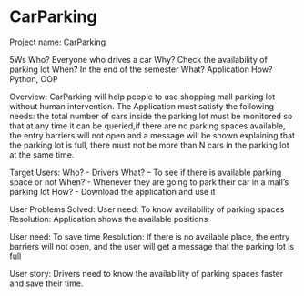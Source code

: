# CarParking
Project name: CarParking

5Ws
Who? Everyone who drives a car
Why? Check the availability of parking lot
When? In the end of the semester
What? Application
How?Python, OOP

Overview:
CarParking will help people to use shopping mall parking lot without human intervention. The Application must satisfy the following needs: the total number of cars inside the parking lot must be monitored so that at any time it can be queried,if there are no parking spaces available, the entry barriers will not open and a message will be shown explaining that the parking lot is full, there must not be more than N cars in the parking lot at the same time.

Target Users:
Who? - Drivers
What? – To see if there is available parking space or not
When? - Whenever they are going to park their car in a mall’s parking lot
How? - Download the application and use it

User Problems Solved:
User need: To know availability of parking spaces
Resolution: Application shows the available positions 

User need: To save time
Resolution: If there is no available place, the entry barriers will not open, and the user will get a message that the parking lot is full 

User story: 
Drivers need to know the availability of parking spaces faster and save their time. 
